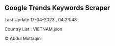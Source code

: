 

## Google Trends Keywords Scraper 
 
Last Update 17-04-2023 , 04:23:48

Country List :
VIETNAM.json



© Abdul Muttaqin 

